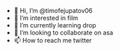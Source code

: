 - 👋 Hi, I’m @timofejupatov06
- 👀 I’m interested in film
- 🌱 I’m currently learning drop
- 💞️ I’m looking to collaborate on asa
- 📫 How to reach me twitter

<!---
timofejupatov06/timofejupatov06 is a ✨ special ✨ repository because its `README.md` (this file) appears on your GitHub profile.
You can click the Preview link to take a look at your changes.
--->
